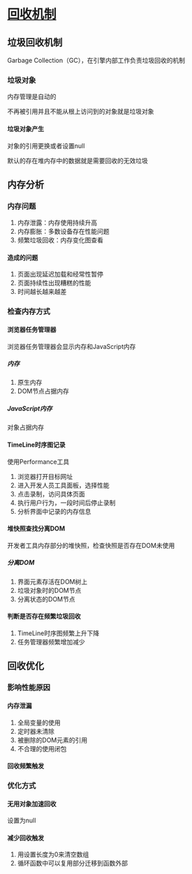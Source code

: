 # [回收机制](https://juejin.cn/post/6981588276356317214)

## 垃圾回收机制

Garbage Collection（GC），在引擎内部工作负责垃圾回收的机制

### 垃圾对象

内存管理是自动的

不再被引用并且不能从根上访问到的对象就是垃圾对象

#### 垃圾对象产生

对象的引用更换或者设置null

默认的存在堆内存中的数据就是需要回收的无效垃圾

## 内存分析

### 内存问题

1. 内存泄露：内存使用持续升高
2. 内存膨胀：多数设备存在性能问题
3. 频繁垃圾回收：内存变化图查看

#### 造成的问题

1. 页面出现延迟加载和经常性暂停
2. 页面持续性出现糟糕的性能
3. 时间越长越来越差

### 检查内存方式

#### 浏览器任务管理器

浏览器任务管理器会显示内存和JavaScript内存

##### 内存

1. 原生内存
2. DOM节点占据内存

##### JavaScript内存

对象占据内存

#### TimeLine时序图记录

使用Performance工具

1. 浏览器打开目标网址
2. 进入开发人员工具面板，选择性能
3. 点击录制，访问具体页面
4. 执行用户行为，一段时间后停止录制
5. 分析界面中记录的内存信息

#### 堆快照查找分离DOM

开发者工具内存部分的堆快照，检查快照是否存在DOM未使用

##### 分离DOM

1. 界面元素存活在DOM树上
2. 垃圾对象时的DOM节点
3. 分离状态的DOM节点

#### 判断是否存在频繁垃圾回收

1. TimeLine时序图频繁上升下降
2. 任务管理器频繁增加减少

## 回收优化

### 影响性能原因

#### 内存泄漏

1. 全局变量的使用
2. 定时器未清除
3. 被删除的DOM元素的引用
4. 不合理的使用闭包

#### 回收频繁触发

### 优化方式

#### 无用对象加速回收

设置为null

#### 减少回收触发

1. 用设置长度为0来清空数组
2. 循环函数中可以复用部分迁移到函数外部
